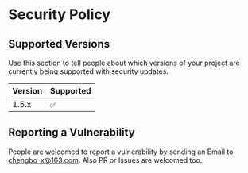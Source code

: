 # Security Policy

## Supported Versions

Use this section to tell people about which versions of your project are
currently being supported with security updates.

| Version | Supported          |
| ------- | ------------------ |
| 1.5.x   | :white_check_mark: |

## Reporting a Vulnerability

People are welcomed to report a vulnerability by sending an Email to chengbo_x@163.com. Also PR or Issues are welcomed too.
